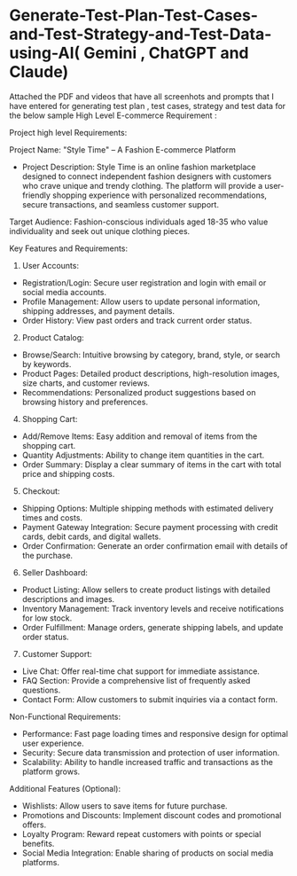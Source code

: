 # Generate-Test-Plan-Test-Cases-and-Test-Strategy-and-Test-Data-using-AI( Gemini , ChatGPT and Claude) 


Attached the PDF and videos that have all screenhots and prompts that I have entered for generating test plan , test cases, strategy and test data for the below sample High Level E-commerce Requirement : 

Project high level Requirements:

Project Name: "Style Time" – A Fashion E-commerce Platform
- Project Description: Style Time is an online fashion marketplace designed to connect independent fashion designers with customers who crave unique and trendy clothing. 
The platform will provide a user-friendly shopping experience with personalized recommendations, secure transactions, and seamless customer support. 

Target Audience: Fashion-conscious individuals aged 18-35 who value individuality and seek out unique clothing pieces.

Key Features and Requirements:
1. User Accounts:
  - Registration/Login: Secure user registration and login with email or social media accounts.
  - Profile Management: Allow users to update personal information, shipping addresses, and payment details.
  - Order History: View past orders and track current order status.


2. Product Catalog:
  - Browse/Search: Intuitive browsing by category, brand, style, or search by keywords.
  - Product Pages: Detailed product descriptions, high-resolution images, size charts, and customer reviews.
  - Recommendations: Personalized product suggestions based on browsing history and preferences.


4. Shopping Cart:
  - Add/Remove Items: Easy addition and removal of items from the shopping cart.
  - Quantity Adjustments: Ability to change item quantities in the cart.
  - Order Summary: Display a clear summary of items in the cart with total price and shipping costs.


5. Checkout:
  - Shipping Options: Multiple shipping methods with estimated delivery times and costs.
  - Payment Gateway Integration: Secure payment processing with credit cards, debit cards, and digital wallets.
  - Order Confirmation: Generate an order confirmation email with details of the purchase.


6. Seller Dashboard:
  - Product Listing: Allow sellers to create product listings with detailed descriptions and images.
  - Inventory Management: Track inventory levels and receive notifications for low stock.
  - Order Fulfillment: Manage orders, generate shipping labels, and update order status.


7. Customer Support:
  - Live Chat: Offer real-time chat support for immediate assistance.
  - FAQ Section: Provide a comprehensive list of frequently asked questions.
  - Contact Form: Allow customers to submit inquiries via a contact form.


Non-Functional Requirements:
  - Performance: Fast page loading times and responsive design for optimal user experience.
  - Security: Secure data transmission and protection of user information.
  - Scalability: Ability to handle increased traffic and transactions as the platform grows.


Additional Features (Optional):
  - Wishlists: Allow users to save items for future purchase.
  - Promotions and Discounts: Implement discount codes and promotional offers.
  - Loyalty Program: Reward repeat customers with points or special benefits.
  - Social Media Integration: Enable sharing of products on social media platforms.

